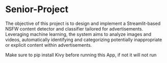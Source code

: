 # Senior-Project

The objective of this project is to design and implement a Streamlit-based NSFW content detector and classifier tailored for advertisements. Leveraging machine learning, the system aims to analyze images and videos, automatically identifying and categorizing potentially inappropriate or explicit content within advertisements.

Make sure to pip install Kivy before running this App, if not it will not run
